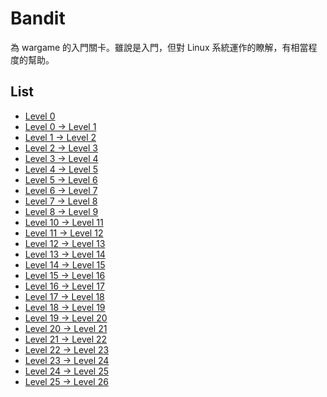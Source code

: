 # Bandit

為 wargame 的入門關卡。雖說是入門，但對 Linux 系統運作的瞭解，有相當程度的幫助。

## List

* [Level 0](https://github.com/YanHaoChen/OverTheWire-Writeups/blob/master/Bandit/Level0.md)
* [Level 0 -> Level 1]()
* [Level 1 -> Level 2]()
* [Level 2 -> Level 3]()
* [Level 3 -> Level 4]()
* [Level 4 -> Level 5]()
* [Level 5 -> Level 6]()
* [Level 6 -> Level 7]()
* [Level 7 -> Level 8]()
* [Level 8 -> Level 9]()
* [Level 10 -> Level 11]()
* [Level 11 -> Level 12]()
* [Level 12 -> Level 13]()
* [Level 13 -> Level 14]()
* [Level 14 -> Level 15]()
* [Level 15 -> Level 16]()
* [Level 16 -> Level 17]()
* [Level 17 -> Level 18]()
* [Level 18 -> Level 19]()
* [Level 19 -> Level 20]()
* [Level 20 -> Level 21]()
* [Level 21 -> Level 22]()
* [Level 22 -> Level 23]()
* [Level 23 -> Level 24]()
* [Level 24 -> Level 25]()
* [Level 25 -> Level 26]()

